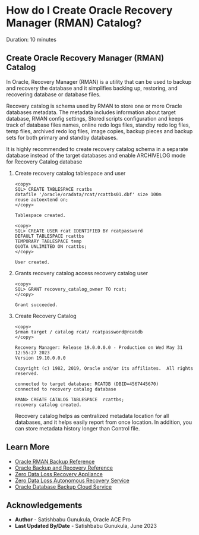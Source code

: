 # How do I Create Oracle Recovery Manager (RMAN) Catalog?

Duration: 10 minutes

## Create Oracle Recovery Manager (RMAN) Catalog

In Oracle, Recovery Manager (RMAN) is a utility that can be used to backup and recovery the database and it simplifies backing up, restoring, and recovering database or database files. 

Recovery catalog is schema used by RMAN to store one or more Oracle databases metadata. The 
metadata includes information about target database, RMAN config settings, Stored scripts configuration and keeps track of database files names, online redo logs files, standby redo log files, temp files, archived redo log files, image copies, backup pieces and backup sets for both primary and standby databases. 

It is highly recommended to create recovery catalog schema in a separate database instead of the target databases and enable ARCHIVELOG mode for Recovery Catalog database

1.	Create recovery catalog tablespace and user

	```
	<copy>
	SQL> CREATE TABLESPACE rcatbs 
	datafile '/oracle/oradata/rcat/rcattbs01.dbf' size 100m
	reuse autoextend on;
	</copy>

	Tablespace created.
	```

	```
	<copy>
	SQL> CREATE USER rcat IDENTIFIED BY rcatpassword
	DEFAULT TABLESPACE rcattbs
	TEMPORARY TABLESPACE temp
	QUOTA UNLIMITED ON rcattbs;
	</copy>

	User created.
	```

2.	Grants recovery catalog access recovery catalog user

	```
	<copy>
	SQL> GRANT recovery_catalog_owner TO rcat;
	</copy>
	
	Grant succeeded.
	```

3.	Create Recovery Catalog

	```
	<copy>
	$rman target / catalog rcat/ rcatpassword@rcatdb
	</copy>

	Recovery Manager: Release 19.0.0.0.0 - Production on Wed May 31 12:55:27 2023
	Version 19.10.0.0.0

	Copyright (c) 1982, 2019, Oracle and/or its affiliates.  All rights reserved.

	connected to target database: RCATDB (DBID=4567445670)
	connected to recovery catalog database

	RMAN> CREATE CATALOG TABLESPACE  rcattbs;
	recovery catalog created.
	```

	Recovery catalog helps as centralized metadata location for all databases, and it helps easily report from once location. In addition, you can store metadata history longer than Control file.

## Learn More

* [Oracle RMAN Backup Reference](https://www.oracleracexpert.com/search/label/RMAN%20Backup)
* [Oracle Backup and Recovery Reference](https://docs.oracle.com/en/database/oracle/oracle-database/19/rcmrf/index.html)
* [Zero Data Loss Recovery Appliance](https://www.oracle.com/engineered-systems/zero-data-loss-recovery-appliance/)
* [Zero Data Loss Autonomous Recovery Service](https://www.oracle.com/database/zero-data-loss-autonomous-recovery-service/)
* [Oracle Database Backup Cloud Service](https://docs.oracle.com/en/cloud/paas/db-backup-cloud/index.html)

## Acknowledgements

* **Author** - Satishbabu Gunukula, Oracle ACE Pro
* **Last Updated By/Date** - Satishbabu Gunukula,  June 2023
